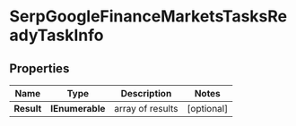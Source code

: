 # SerpGoogleFinanceMarketsTasksReadyTaskInfo


## Properties

| Name | Type | Description | Notes |
|------------ | ------------- | ------------- | -------------|
**Result** | **IEnumerable<SerpGoogleFinanceMarketsTasksReadyResultInfo>** | array of results |[optional]|